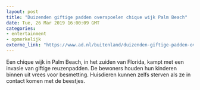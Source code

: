 ```yaml
---
layout: post
title: "Duizenden giftige padden overspoelen chique wijk Palm Beach"
date: Tue, 26 Mar 2019 16:00:09 GMT
categories: 
- entertainment 
- opmerkelijk 
externe_link: "https://www.ad.nl/buitenland/duizenden-giftige-padden-overspoelen-chique-wijk-palm-beach~ade4c19f/"
---
```


Een chique wijk in Palm Beach, in het zuiden van Florida, kampt met een invasie van giftige reuzenpadden. De bewoners houden hun kinderen binnen uit vrees voor besmetting. Huisdieren kunnen zelfs sterven als ze in contact komen met de beestjes.
